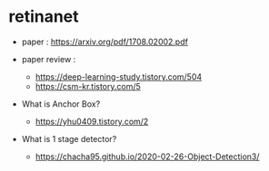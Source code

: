 # retinanet

- paper : https://arxiv.org/pdf/1708.02002.pdf
- paper review : 
  - https://deep-learning-study.tistory.com/504
  - https://csm-kr.tistory.com/5

- What is Anchor Box?
  - https://yhu0409.tistory.com/2 
- What is 1 stage detector?
  - https://chacha95.github.io/2020-02-26-Object-Detection3/ 

